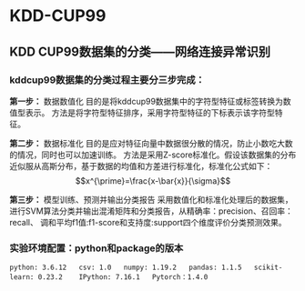 # KDD-CUP99
## KDD CUP99数据集的分类——网络连接异常识别

### kddcup99数据集的分类过程主要分三步完成：
**第一步：** 数据数值化
目的是将kddcup99数据集中的字符型特征或标签转换为数值型表示。
方法是将字符型特征排序，采用字符型特征的下标表示该字符型特征。

**第二步：** 数据标准化
目的是应对特征向量中数据很分散的情况，防止小数吃大数的情况，同时也可以加速训练。
方法是采用Z-score标准化。假设该数据集的分布近似服从高斯分布，基于数据的均值和方差进行标准化，标准化公式如下： $$x^{\prime}=\frac{x-\bar{x}}{\sigma}$$ 

**第三步：** 模型训练、预测并输出分类报告
采用数值化和标准化处理后的数据集，进行SVM算法分类并输出混淆矩阵和分类报告，从精确率：precision、召回率：recall、 调和平均f1值:f1-score和支持度:support四个维度评价分类预测效果。

### 实验环境配置：python和package的版本
 `python: 3.6.12  
csv: 1.0  
numpy: 1.19.2  
pandas: 1.1.5  
scikit-learn: 0.23.2   
IPython: 7.16.1  
Pytorch：1.4.0`
